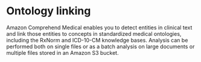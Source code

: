 # Ontology linking<a name="comprehendmedical-ontologies"></a>

Amazon Comprehend Medical enables you to detect entities in clinical text and link those entities to concepts in standardized medical ontologies, including the RxNorm and ICD\-10\-CM knowledge bases\. Analysis can be performed both on single files or as a batch analysis on large documents or multiple files stored in an Amazon S3 bucket\.